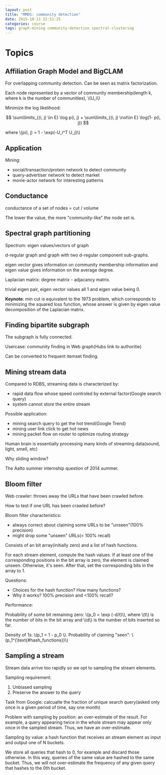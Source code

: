 ```yaml
---
layout: post
title: "MMDS: community detection"
date: 2015-10-11 22:51:25
categories: course
tags: graph-mining community-detection spectral-clustering
---
```


# Topics

## Affiliation Graph Model and BigCLAM

For overlapping community detection. Can be seen as matrix factorization.

Each node represented by a vector of community membership(length k, where k is the number of communities), \\(U_i\\)

Minimize the log likelihood:

$$ \sum\limits_{(i, j) \in E} \log p(i, j) + \sum\limits_{(i, j) \not\in E} \log(1- p(i, j)) $$

where \\(p(i, j) = 1 - \exp(-U_i^T U_j)\\)

## Application

Mining:

- social/transaction/protein network to detect community
- query-advertiser network to detect market
- movie-actor network for interesting patterns

## Conductance

conductance of a set of nodes = cut / volume

The lower the value, the more "community-like" the node set is.

## Spectral graph partitioning

Spectrum: eigen values/vectors of graph

d-regular graph and graph with two d-regular component sub-graphs.

eigen vector gives information on community membership information and eigen value gives information on the average degree.

Laplacian matrix: degree matrix - adjacancy matrix.

trivial eigen pair, eigen vector values all 1 and eigen value being 0.

**Keynote**: min cut is equivalent to the 1973 problem, which corresponds to minimizing the squared loss function, whose answer is given by eigen value decomposition of the Laplacian matrix.

## Finding bipartite subgraph

The subgraph is fully connected.

Usercase: community finding in Web graph(Hubs link to authoritie)

Can be converted to frequent itemset finding.


## Mining stream data

Compared to RDBS, streaming data is characterized by:

- rapid data flow whose speed controled by external factor(Google search query)
- system cannot store the entire stream

Possible application:

- mining search query to get the hot trend(Google Trend)
- mining user link click to get hot news
- mining packet flow on router to optimize routing strategy

Human brain is essentially processing many kinds of streaming data(sound, light, smell, etc)

Why sliding window?

The Aalto summer internship question of 2014 summer.

## Bloom filter

Web crawler: throws away the URLs that have been crawled before.

How to test if one URL has been crawled before?

Bloom filter characteristics:

- always correct about claiming some URLs to be "unseen"(100% precision)
- might drop some "unseen" URLs(< 100% recall)

Consists of an bit array(initially zero) and a list of hash functions.

For each stream element, compute the hash values. If at least one of the corresponding positions in the bit array is zero, the element is claimed unseen. Otherwise, it's seen. After that, set the corresponding bits in the array to 1.

Questions:

- Choices for the hash function? How many functions? 
- Why it works? 100% precision and <100% recall?


Performance:

Probability of some bit remaining zero: \\(p_0 = \exp (-d/t)\\), where \\(t\\) is the number of bits in the bit array and \\(d\\) is the number of bits inserted so far.

Density of 1s: \\(p_1 = 1 - p_0 \\). Probability of claiming "seen": \\(p_1^{\text{#hash_functions}}\\)


## Sampling a stream

Stream data arrive too rapidly so we opt to sampling the stream elements.

Sampling requirement:

1. Unbiased sampling
2. Preserve the answer to the query

Task from Google: calcualte the fraction of unique search query(asked only once in a given period of time, say one month)

Problem with sampling by position: an over-estimate of the result. For example, a query appearing twice in the whole stream may appear only once in the sampled stream. Thus, we have an over-estimate.

Sampling by value: a hash function that receives an stream element as input and output one of N buckets.

We store all queries that hash to 0, for example and discard those otherwise. In this way, queries of the same value are hashed to the same bucket. Thus, we will not over-estimate the frequency of any given query that hashes to the 0th bucket.


